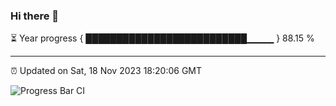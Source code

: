 ### Hi there 👋

⏳ Year progress { ██████████████████████████▁▁▁▁ } 88.15 %

---

⏰ Updated on Sat, 18 Nov 2023 18:20:06 GMT

![Progress Bar CI](https://github.com/ZhaoGui/ZhaoGui/workflows/Progress%20Bar%20CI/badge.svg)
